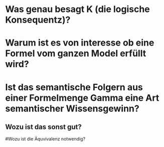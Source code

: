 # Was genau besagt K (die logische Konsequentz)?

# Warum ist es von interesse ob eine Formel vom ganzen Model erfüllt wird?

# Ist das semantische Folgern aus einer Formelmenge Gamma eine Art semantischer Wissensgewinn?

## Wozu ist das sonst gut?

#Wozu ist die Äquvivalenz notwendig?


